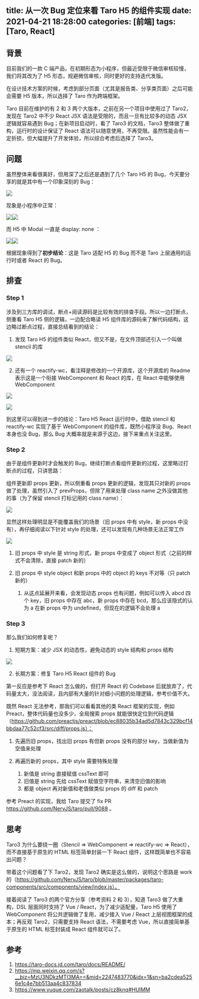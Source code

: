 title: 从一次 Bug 定位来看 Taro H5 的组件实现
date: 2021-04-21 18:28:00
categories: [前端]
tags: [Taro, React]
---

## 背景

目前我们的一款 C 端产品，在初期形态为小程序，但最近受限于微信审核较慢，我们将其改为了 H5 形态，规避微信审核，同时更好的支持迭代发版。

在设计技术方案的时候，考虑到部分页面（尤其是报告类、分享类页面）之后可能会需要 H5 版本，所以选择了 Taro 作为跨端框架。

<!-- more -->

Taro 目前在维护的有 2 和 3 两个大版本，之前在另一个项目中使用过了 Taro2，发现在 Taro2 中不少 React JSX 语法是受限的，而且一旦有比较多的动态 JSX 逻辑就容易遇到 Bug；在新项目启动时，看了 Taro3 的文档，Taro3 整体做了重构，运行时的设计保证了 React 语法可以随意使用，不再受限。虽然性能会有一定折损，但大幅提升了开发体验，所以综合考虑后选择了 Taro3。

## 问题

虽然整体来看很美好，但用深了之后还是遇到了几个 Taro H5 的 Bug，今天要分享的就是其中有一个印象深刻的 Bug：

![](https://lf3-static.bytednsdoc.com/obj/eden-cn/dhyhkeh7vhobd/blog/1619000715767_6c25883657c46afaacf425bc44ea41ff.png)

现象是小程序中正常：

![](https://lf3-static.bytednsdoc.com/obj/eden-cn/dhyhkeh7vhobd/blog/1619000715727_a16ea94b877a5468b90fb47caa7ac721.png)![](https://lf3-static.bytednsdoc.com/obj/eden-cn/dhyhkeh7vhobd/blog/1619000715848_12880f0525695a5cfca00314b0e0937d.png)

而 H5 中 Modal 一直是 display: none ：

![](https://lf3-static.bytednsdoc.com/obj/eden-cn/dhyhkeh7vhobd/blog/1619000715763_22ce8515da1ed531a7b81c1ecff52659.png)![](https://lf3-static.bytednsdoc.com/obj/eden-cn/dhyhkeh7vhobd/blog/1619000715732_180c2b41b1e1a3dc9239066babcecd64.png)

根据现象得到了**初步结论**：这是 Taro 适配 H5 的 Bug 而不是 Taro 上层通用的运行时或者 React 的 Bug。

## 排查

### Step 1

涉及到三方库的调试，断点+阅读源码是比较有效的排查手段。所以一边打断点，侧重看 Taro H5 侧的逻辑，一边配合略读 H5 组件库的源码来了解代码结构，这边略过断点过程，直接总结看到的结论：

1.  发现 Taro H5 的组件类似 React，但又不是，在文件顶部还引入一个叫做 stencil 的库

![](https://lf3-static.bytednsdoc.com/obj/eden-cn/dhyhkeh7vhobd/blog/1619000716048_c244a6455f5ef5a87bc33a51ce88b3c3.png)

2.  还有一个 reactify-wc，看注释是修改的一个开源库，这个开源库的 Readme 表示这是一个衔接 WebComponent 和 React 的库，在 React 中能够使用 WebComponent

![](https://lf3-static.bytednsdoc.com/obj/eden-cn/dhyhkeh7vhobd/blog/1619000715857_7505573a44167d8eb4fe18fe38f1b537.png)

![](https://lf3-static.bytednsdoc.com/obj/eden-cn/dhyhkeh7vhobd/blog/1619000715778_28c1a69c69005ff7b1a57ce134d06a3f.png)

到这里可以得到进一步的结论：Taro H5 React 运行时中，借助 stencil 和 reactify-wc 实现了基于 WebComponent 的组件库，既然小程序没 Bug、React 本身也没 Bug，那么 Bug 大概率就是来源于这边，接下来重点关注这里。

### Step 2

由于是组件更新时才会触发的 Bug，继续打断点看组件更新的过程，这里略过打断点的过程，只讲思路：

组件更新即 props 更新，所以侧重看 props 更新的逻辑，发现其只对新的 props 做了处理，虽然引入了 prevProps，但除了用来处理 class name 之外没做其他的事（为了保留 stencil 打标记用的 class name）：

![](https://lf3-static.bytednsdoc.com/obj/eden-cn/dhyhkeh7vhobd/blog/1619000715939_4856a4cbbeea8bd62326bd23b8bde00f.png)

显然这样处理明显是不能覆盖我们的场景（旧 props 中有 style，新 props 中没有），再仔细阅读以下针对 style 的处理，还可以发现有几种场景无法正常工作

![](https://lf3-static.bytednsdoc.com/obj/eden-cn/dhyhkeh7vhobd/blog/1619000715881_c707ef370403bf9172e177ab2ce2eb9a.png)

1.  旧 props 中 style 是 string 形式，新 props 中变成了 object 形式（之前的样式不会清除，直接 patch 新的）

1.  旧 props 中 style object 和新 props 中的 object 的 keys 不对等（只 patch 新的）

    1.  从这点延展开来看，会发现动态 props 也有问题，例如可以传入 abcd 四个 key，旧 props 中存在 abc，新 props 中存在 bcd，那么应该隐式的认为 a 在新 props 中为 undefined，但现在的逻辑不会处理 a

### Step 3

那么我们如何修复呢？

1.  短期方案：减少 JSX 的动态性，避免动态的 style 结构和 props 结构

![](https://lf3-static.bytednsdoc.com/obj/eden-cn/dhyhkeh7vhobd/blog/1619000715975_1bfa30934d12479f9c3317dd35586e97.png)

2.  长期方案：修复 Taro H5 React 组件的 Bug

第一反应是参考下 React 怎么做的，但打开 React 的 Codebase 后就放弃了，代码量太大，没法阅读，且内部有大量的针对细小问题的处理逻辑，参考价值不大。

既然 React 无法参考，那我们可以看看其他的类 React 框架的实现，例如 Preact，整体代码量也没多少，全局搜索 props 就能很快定位到代码逻辑（https://github.com/preactjs/preact/blob/ec88035b34ad5d7843c329bcf14bbdaa77c52cf3/src/diff/props.js）：

1.  先遍历旧 props，找出旧 props 有但新 props 没有的部分 key，当做新值为空值来处理

1.  再遍历新的 props，其中 style 需要特殊处理

    1.  新值是 string 直接赋值 cssText 即可
    1.  旧值是 string 先给 cssText 赋值空字符串，来清空旧值的影响
    1.  都是 object 再对新值和老值做类似 props 的 diff 和 patch

参考 Preact 的实现，我给 Taro 提交了 fix PR https://github.com/NervJS/taro/pull/9088 。

## 思考

Taro3 为什么要绕一圈（Stencil => WebComponent => reactify-wc => React），而不直接基于原生的 HTML 标签简单封装一下 React 组件，这样既简单也不容易出问题？

带着这个问题看了下 Taro2，发现 Taro2 确实是这么做的，说明这个思路是 work 的（https://github.com/NervJS/taro/blob/master/packages/taro-components/src/components/view/index.js）。

接着阅读了 Taro3 的两个官方分享（参考资料 2 和 3），知道 Taro3 做了大重构，DSL 层面同时支持了 Vue / React，为了减少适配量，Taro H5 使用了 WebComponent 将公共逻辑做了复用，减少接入 Vue / React 上层视图框架的成本；再反观 Taro2，只需要支持 React 语法，不需要考虑 Vue，所以直接简单基于原生的 HTML 标签封装成 React 组件就可以了。

## 参考

1.  https://taro-docs.jd.com/taro/docs/README/
1.  https://mp.weixin.qq.com/s?__biz=MzU3NDkzMTI3MA==&mid=2247483770&idx=1&sn=ba2cdea5256e1c4e7bb513aa4c837834
1.  https://www.yuque.com/zaotalk/posts/cz8knq#HUlMM
